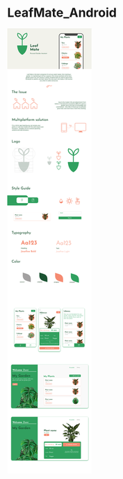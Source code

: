# LeafMate_Android


![ScreenShot](https://github.com/Sok4h/LeafMate_Android/blob/master/779bb9107956509.5fb33d9656484.png)



